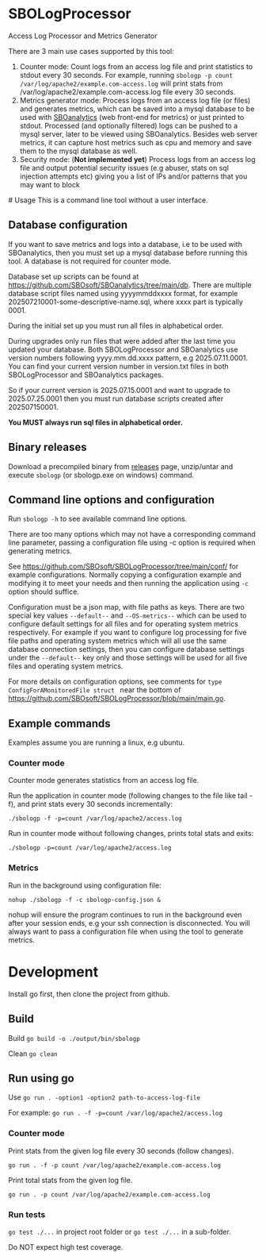 # SBOLogProcessor
Access Log Processor and Metrics Generator

There are 3 main use cases supported by this tool:

 1. Counter mode: Count logs from an access log file and print statistics to stdout every 30 seconds.  For example, running `sbologp -p count /var/log/apache2/example.com-access.log` will print stats from /var/log/apache2/example.com-access.log file every 30 seconds.
 2. Metrics generator mode: Process logs from an access log file (or files) and generates metrics, which can be saved into a mysql database to be used with [SBOanalytics](https://github.com/SBOsoft/SBOanalytics) (web front-end for metrics) or just printed to stdout. 
 Processed (and optionally filtered) logs can be pushed to a mysql server, later to be viewed using SBOanalytics. Besides web server metrics, it can capture host metrics such as cpu and memory and save them to the mysql database as well.
 3. Security mode: (**Not implemented yet**) Process logs from an access log file and output potential security issues (e.g abuser, stats on sql injection attempts etc) giving you a list of IPs and/or patterns that you may want to block

# Usage
This is a command line tool without a user interface.

## Database configuration
If you want to save metrics and logs into a database, i.e to be used with SBOanalytics, then you must set up a mysql database
before running this tool.
A database is not required for counter mode.

Database set up scripts can be found at https://github.com/SBOsoft/SBOanalytics/tree/main/db. There are multiple database script files named 
using yyyymmddxxxx format, for example 202507210001-some-descriptive-name.sql, where xxxx part is typically 0001. 

During the initial set up you must run all files in alphabetical order. 

During upgrades only run files that were added after the last time you updated your database. Both SBOLogProcessor and SBOanalytics 
use version numbers following yyyy.mm.dd.xxxx pattern, e.g 2025.07.11.0001. You can find your current version number in version.txt files in
both SBOLogProcessor and SBOanalytics packages.

So if your current version is 2025.07.15.0001 and want to upgrade to 2025.07.25.0001 then you must run database scripts created 
after 202507150001. 

**You MUST always run sql files in alphabetical order.**

## Binary releases
Download a precompiled binary from [releases](https://github.com/SBOsoft/SBOLogProcessor/releases) page, unzip/untar and execute `sbologp` (or sbologp.exe on windows) command.

## Command line options and configuration

Run `sbologp -h` to see available command line options.

There are too many options which may not have a corresponding command line parameter, passing a configuration file using -c option is required when generating metrics.

See https://github.com/SBOsoft/SBOLogProcessor/tree/main/conf/ for example configurations. Normally copying a configuration example  and modifying it to meet your needs and then running the application using `-c` option should suffice. 

Configuration must be a json map, with file paths as keys. There are two special key values `--default--` and `--OS-metrics--` which can be used to configure default settings for all files and for operating system metrics respectively. For example if you want to configure log processing for five file paths and operating system metrics which will all use the same database connection settings, then you can configure database settings under the `--default--` key only and those settings will be used for all five files and operating system metrics.

For more details on configuration options, see comments for `type ConfigForAMonitoredFile struct ` near the bottom of 
https://github.com/SBOsoft/SBOLogProcessor/blob/main/main.go.

## Example commands
Examples assume you are running a linux, e.g ubuntu.

### Counter mode
Counter mode generates statistics from an access log file. 

Run the application in counter mode (following changes to the file like tail -f), and print stats every 30 seconds incrementally:

```./sbologp -f -p=count /var/log/apache2/access.log```

Run in counter mode without following changes, prints total stats and exits:

```./sbologp -p=count /var/log/apache2/access.log```


### Metrics 

Run in the background using configuration file:

```nohup ./sbologp -f -c sbologp-config.json &```

nohup will ensure the program continues to run in the background even after your session ends, e.g your ssh connection is disconnected.
You will always want to pass a configuration file when using the tool to generate metrics.

# Development

Install go first, then clone the project from github.

## Build

Build
```go build -o ./output/bin/sbologp```

Clean
```go clean```

## Run using go
Use `go run . -option1 -option2 path-to-access-log-file`  

For example: 
```go run . -f -p=count /var/log/apache2/access.log```


### Counter mode

Print stats from the given log file every 30 seconds (follow changes).

```go run . -f -p count /var/log/apache2/example.com-access.log```

Print total stats from the given log file.

```go run . -p count /var/log/apache2/example.com-access.log```

### Run tests

`go test ./...` in project root folder or `go test ./...` in a sub-folder.

Do NOT expect high test coverage.